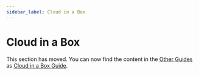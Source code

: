 ```yaml
---
sidebar_label: Cloud in a Box
---
```


# Cloud in a Box

This section has moved. You can now find the content in the
[Other Guides](../../other-guides) as
[Cloud in a Box Guide](../../other-guides/cloud-in-a-box).
